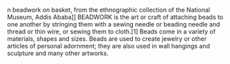 n beadwork on basket, from the ethnographic collection of the National Museum, Addis Ababa]] BEADWORK is the art or craft of attaching beads to one another by stringing them with a sewing needle or beading needle and thread or thin wire, or sewing them to cloth.[1] Beads come in a variety of materials, shapes and sizes. Beads are used to create jewelry or other articles of personal adornment; they are also used in wall hangings and sculpture and many other artworks.
